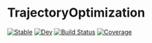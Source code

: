 # TrajectoryOptimization

[![Stable](https://img.shields.io/badge/docs-stable-blue.svg)](https://GrantHecht.github.io/TrajectoryOptimization.jl/stable)
[![Dev](https://img.shields.io/badge/docs-dev-blue.svg)](https://GrantHecht.github.io/TrajectoryOptimization.jl/dev)
[![Build Status](https://github.com/GrantHecht/TrajectoryOptimization.jl/actions/workflows/CI.yml/badge.svg?branch=main)](https://github.com/GrantHecht/TrajectoryOptimization.jl/actions/workflows/CI.yml?query=branch%3Amain)
[![Coverage](https://codecov.io/gh/GrantHecht/TrajectoryOptimization.jl/branch/main/graph/badge.svg)](https://codecov.io/gh/GrantHecht/TrajectoryOptimization.jl)
